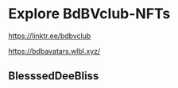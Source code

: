 # Explore BdBVclub-NFTs
https://linktr.ee/bdbvclub

https://bdbavatars.wlbl.xyz/ 


## BlesssedDeeBliss


